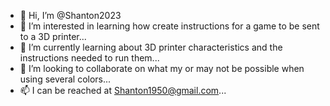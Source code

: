 - 👋 Hi, I’m @Shanton2023
- 👀 I’m interested in learning how create instructions for a game to be sent to a 3D printer...
- 🌱 I’m currently learning about 3D printer characteristics and the instructions needed to run them...
- 💞️ I’m looking to collaborate on what my or may not be possible when using several colors...
- 📫 I can be reached at Shanton1950@gmail.com...

<!---
Shanton2023/Shanton2023 is a ✨ special ✨ repository because its `README.md` (this file) appears on your GitHub profile.
You can click the Preview link to take a look at your changes.
--->
